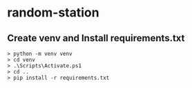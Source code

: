 # random-station

## Create venv and Install requirements.txt

    > python -m venv venv
    > cd venv
    > .\Scripts\Activate.ps1
    > cd ..
    > pip install -r requirements.txt
